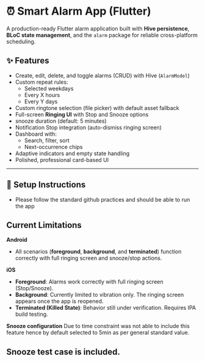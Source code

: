 # ⏰ Smart Alarm App (Flutter)

A production-ready Flutter alarm application built with **Hive persistence**, **BLoC state management**, and the `alarm` package for reliable cross-platform scheduling.  

## ✨ Features

- Create, edit, delete, and toggle alarms (CRUD) with Hive (`AlarmModel`)
- Custom repeat rules:
  - Selected weekdays
  - Every X hours
  - Every Y days
- Custom ringtone selection (file picker) with default asset fallback
- Full-screen **Ringing UI** with Stop and Snooze options
- snooze duration (default: 5 minutes)
- Notification Stop integration (auto-dismiss ringing screen)
- Dashboard with:
  - Search, filter, sort
  - Next-occurrence chips
- Adaptive indicators and empty state handling
- Polished, professional card-based UI

---

## 🚀 Setup Instructions

- Please follow the standard github practices and should be able to run the app

## Current Limitations

**Android**
- All scenarios (**foreground**, **background**, and **terminated**) function correctly with full ringing screen and snooze/stop actions.


**iOS**
- **Foreground**: Alarms work correctly with full ringing screen (Stop/Snooze).  
- **Background**: Currently limited to vibration only. The ringing screen appears once the app is reopened.  
- **Terminated (Killed State)**: Behavior still under verification. Requires IPA build testing.  

**Snooze configuration**
Due to time constraint was not able to include this feature hence by default selected to 5min as per general standard value.


## Snooze test case is included.





